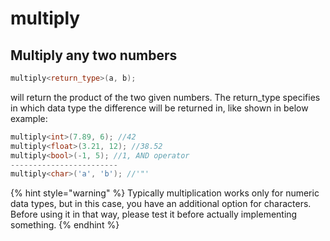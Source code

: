 # multiply

## Multiply any two numbers

```cpp
multiply<return_type>(a, b);
```

will return the product of the two given numbers. The return\_type specifies in which data type the difference will be returned in, like shown in below example:&#x20;

```cpp
multiply<int>(7.89, 6); //42
multiply<float>(3.21, 12); //38.52
multiply<bool>(-1, 5); //1, AND operator
------------------------
multiply<char>('a', 'b'); //'"'
```

{% hint style="warning" %}
Typically multiplication works only for numeric data types, but in this case, you have an additional option for characters. Before using it in that way, please test it before actually implementing something.&#x20;
{% endhint %}
